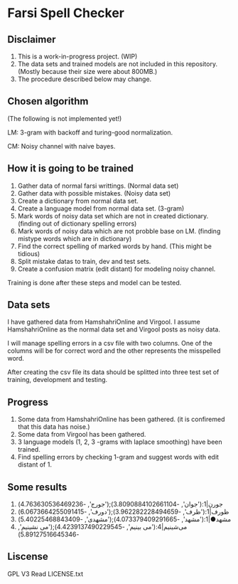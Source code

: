 # Farsi Spell Checker
## Disclaimer
1) This is a work-in-progress project. (WIP)
2) The data sets and trained models are not included in this
repository. (Mostly because their size were about 800MB.)
3) The procedure described below may change.

## Chosen algorithm
(The following is not implemented yet!)

LM: 3-gram with backoff and turing-good normalization.

CM: Noisy channel with naive bayes.

## How it is going to be trained
1) Gather data of normal farsi writtings. (Normal data set)
2) Gather data with possible mistakes. (Noisy data set)
3) Create a dictionary from normal data set.
4) Create a language model from normal data set. (3-gram)
5) Mark words of noisy data set which are not in created dictionary. 
(finding out of dictionary spelling errors)
6) Mark words of noisy data which are not probble base on LM.
(finding mistype words which are in dictionary)
7) Find the correct spelling of marked words by hand. (This might be tidious)
8) Split mistake datas to train, dev and test sets.
9) Create a confusion matrix (edit distant) for modeling noisy channel.

Training is done after these steps and model can be tested.

## Data sets
I have gathered data from HamshahriOnline and Virgool.
I assume HamshahriOnline as the normal data set and
Virgool posts as noisy data.

I will manage spelling errors in a csv file with two columns.
One of the columns will be for correct word and the other represents
the misspelled word.

After creating the csv file its data should be splitted into three
test set of training, development and testing.

## Progress
1) Some data from HamshahriOnline has been gathered. (it is confiremed that this data has noise.)
2) Some data from Virgool has been gathered.
3) 3 language models (1, 2, 3 -grams with laplace smoothing) have been trained.
4) Find spelling errors by checking 1-gram and suggest words with edit distant of 1.

## Some results
1. جورن|1:('جوان', -3.8090884102661104);('جورج', -4.763630536469236)
2. ظورف|1:('ظرف', -3.962282228494659);('دورف', -6.0673664255091415)
3. مشهد●|1:('مشهد', -4.073379409291665);('مشهدی', -5.40225468843409)
4. می‌شینیم|4:('می بینیم', -4.4239137490229545);('می نشینیم', -5.89127516645346)

## Liscense
GPL V3
Read LICENSE.txt
